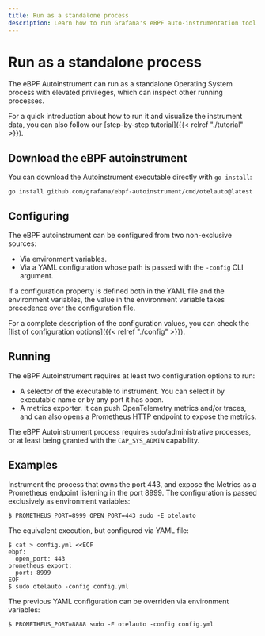```yaml
---
title: Run as a standalone process
description: Learn how to run Grafana's eBPF auto-instrumentation tool as a standalone Linux process.
---
```


# Run as a standalone process

The eBPF Autoinstrument can run as a standalone Operating System process with
elevated privileges, which can inspect other running processes.

For a quick introduction about how to run it and visualize the instrument
data, you can also follow our [step-by-step tutorial]({{< relref "./tutorial" >}}).

## Download the eBPF autoinstrument

You can download the Autoinstrument executable directly with `go install`:

```
go install github.com/grafana/ebpf-autoinstrument/cmd/otelauto@latest
```

## Configuring

The eBPF autoinstrument can be configured from two non-exclusive sources:

* Via environment variables.
* Via a YAML configuration whose path is passed with the `-config` CLI argument.

If a configuration property is defined both in the YAML file and the environment
variables, the value in the environment variable takes precedence over the
configuration file.

For a complete description of the configuration values, you can check the
[list of configuration options]({{< relref "./config" >}}).

## Running

The eBPF Autoinstrument requires at least two configuration options to run:

* A selector of the executable to instrument. You can select it by executable name 
  or by any port it has open.
* A metrics exporter. It can push OpenTelemetry metrics and/or traces, and
  can also opens a Prometheus HTTP endpoint to expose the metrics.

The eBPF Autoinstrument process requires `sudo`/administrative processes, or at
least being granted with the `CAP_SYS_ADMIN` capability.

## Examples

Instrument the process that owns the port 443, and expose the Metrics as a
Prometheus endpoint listening in the port 8999. The configuration is passed
exclusively as environment variables:

```
$ PROMETHEUS_PORT=8999 OPEN_PORT=443 sudo -E otelauto
```

The equivalent execution, but configured via YAML file:

```
$ cat > config.yml <<EOF
ebpf:
  open_port: 443
prometheus_export:
  port: 8999
EOF
$ sudo otelauto -config config.yml
```

The previous YAML configuration can be overriden via environment variables:

```
$ PROMETHEUS_PORT=8888 sudo -E otelauto -config config.yml
```
